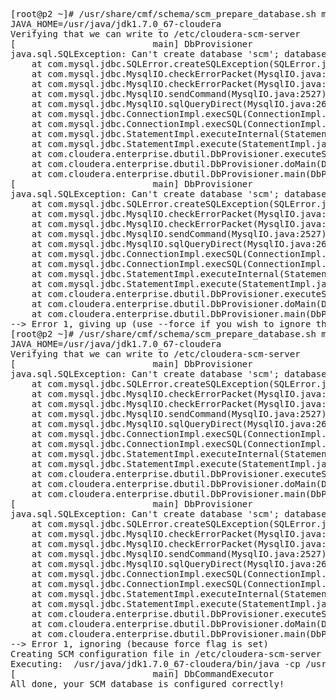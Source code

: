 <html>
<pre>
[root@p2 ~]# /usr/share/cmf/schema/scm_prepare_database.sh mysql -h p1 -utemp -ptemp --scm-host p2 scm scm scm_passwd
JAVA_HOME=/usr/java/jdk1.7.0_67-cloudera
Verifying that we can write to /etc/cloudera-scm-server
[                          main] DbProvisioner                  ERROR Exception when creating/dropping database with user 'temp' and jdbc url 'jdbc:mysql://p1/?useUnicode=true&characterEncoding=UTF-8'
java.sql.SQLException: Can't create database 'scm'; database exists
	at com.mysql.jdbc.SQLError.createSQLException(SQLError.java:964)
	at com.mysql.jdbc.MysqlIO.checkErrorPacket(MysqlIO.java:3973)
	at com.mysql.jdbc.MysqlIO.checkErrorPacket(MysqlIO.java:3909)
	at com.mysql.jdbc.MysqlIO.sendCommand(MysqlIO.java:2527)
	at com.mysql.jdbc.MysqlIO.sqlQueryDirect(MysqlIO.java:2680)
	at com.mysql.jdbc.ConnectionImpl.execSQL(ConnectionImpl.java:2486)
	at com.mysql.jdbc.ConnectionImpl.execSQL(ConnectionImpl.java:2444)
	at com.mysql.jdbc.StatementImpl.executeInternal(StatementImpl.java:845)
	at com.mysql.jdbc.StatementImpl.execute(StatementImpl.java:745)
	at com.cloudera.enterprise.dbutil.DbProvisioner.executeSql(DbProvisioner.java:286)
	at com.cloudera.enterprise.dbutil.DbProvisioner.doMain(DbProvisioner.java:95)
	at com.cloudera.enterprise.dbutil.DbProvisioner.main(DbProvisioner.java:110)
[                          main] DbProvisioner                  ERROR Stack Trace:
java.sql.SQLException: Can't create database 'scm'; database exists
	at com.mysql.jdbc.SQLError.createSQLException(SQLError.java:964)
	at com.mysql.jdbc.MysqlIO.checkErrorPacket(MysqlIO.java:3973)
	at com.mysql.jdbc.MysqlIO.checkErrorPacket(MysqlIO.java:3909)
	at com.mysql.jdbc.MysqlIO.sendCommand(MysqlIO.java:2527)
	at com.mysql.jdbc.MysqlIO.sqlQueryDirect(MysqlIO.java:2680)
	at com.mysql.jdbc.ConnectionImpl.execSQL(ConnectionImpl.java:2486)
	at com.mysql.jdbc.ConnectionImpl.execSQL(ConnectionImpl.java:2444)
	at com.mysql.jdbc.StatementImpl.executeInternal(StatementImpl.java:845)
	at com.mysql.jdbc.StatementImpl.execute(StatementImpl.java:745)
	at com.cloudera.enterprise.dbutil.DbProvisioner.executeSql(DbProvisioner.java:286)
	at com.cloudera.enterprise.dbutil.DbProvisioner.doMain(DbProvisioner.java:95)
	at com.cloudera.enterprise.dbutil.DbProvisioner.main(DbProvisioner.java:110)
--> Error 1, giving up (use --force if you wish to ignore the error)
[root@p2 ~]# /usr/share/cmf/schema/scm_prepare_database.sh mysql --force -h p1 -utemp -ptemp --scm-host p2 scm scm scm_passwd
JAVA_HOME=/usr/java/jdk1.7.0_67-cloudera
Verifying that we can write to /etc/cloudera-scm-server
[                          main] DbProvisioner                  ERROR Exception when creating/dropping database with user 'temp' and jdbc url 'jdbc:mysql://p1/?useUnicode=true&characterEncoding=UTF-8'
java.sql.SQLException: Can't create database 'scm'; database exists
	at com.mysql.jdbc.SQLError.createSQLException(SQLError.java:964)
	at com.mysql.jdbc.MysqlIO.checkErrorPacket(MysqlIO.java:3973)
	at com.mysql.jdbc.MysqlIO.checkErrorPacket(MysqlIO.java:3909)
	at com.mysql.jdbc.MysqlIO.sendCommand(MysqlIO.java:2527)
	at com.mysql.jdbc.MysqlIO.sqlQueryDirect(MysqlIO.java:2680)
	at com.mysql.jdbc.ConnectionImpl.execSQL(ConnectionImpl.java:2486)
	at com.mysql.jdbc.ConnectionImpl.execSQL(ConnectionImpl.java:2444)
	at com.mysql.jdbc.StatementImpl.executeInternal(StatementImpl.java:845)
	at com.mysql.jdbc.StatementImpl.execute(StatementImpl.java:745)
	at com.cloudera.enterprise.dbutil.DbProvisioner.executeSql(DbProvisioner.java:286)
	at com.cloudera.enterprise.dbutil.DbProvisioner.doMain(DbProvisioner.java:95)
	at com.cloudera.enterprise.dbutil.DbProvisioner.main(DbProvisioner.java:110)
[                          main] DbProvisioner                  ERROR Stack Trace:
java.sql.SQLException: Can't create database 'scm'; database exists
	at com.mysql.jdbc.SQLError.createSQLException(SQLError.java:964)
	at com.mysql.jdbc.MysqlIO.checkErrorPacket(MysqlIO.java:3973)
	at com.mysql.jdbc.MysqlIO.checkErrorPacket(MysqlIO.java:3909)
	at com.mysql.jdbc.MysqlIO.sendCommand(MysqlIO.java:2527)
	at com.mysql.jdbc.MysqlIO.sqlQueryDirect(MysqlIO.java:2680)
	at com.mysql.jdbc.ConnectionImpl.execSQL(ConnectionImpl.java:2486)
	at com.mysql.jdbc.ConnectionImpl.execSQL(ConnectionImpl.java:2444)
	at com.mysql.jdbc.StatementImpl.executeInternal(StatementImpl.java:845)
	at com.mysql.jdbc.StatementImpl.execute(StatementImpl.java:745)
	at com.cloudera.enterprise.dbutil.DbProvisioner.executeSql(DbProvisioner.java:286)
	at com.cloudera.enterprise.dbutil.DbProvisioner.doMain(DbProvisioner.java:95)
	at com.cloudera.enterprise.dbutil.DbProvisioner.main(DbProvisioner.java:110)
--> Error 1, ignoring (because force flag is set)
Creating SCM configuration file in /etc/cloudera-scm-server
Executing:  /usr/java/jdk1.7.0_67-cloudera/bin/java -cp /usr/share/java/mysql-connector-java.jar:/usr/share/java/oracle-connector-java.jar:/usr/share/cmf/schema/../lib/* com.cloudera.enterprise.dbutil.DbCommandExecutor /etc/cloudera-scm-server/db.properties com.cloudera.cmf.db.
[                          main] DbCommandExecutor              INFO  Successfully connected to database.
All done, your SCM database is configured correctly!
</pre>
</html>

